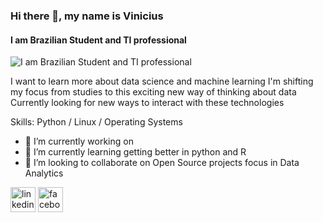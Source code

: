 ### Hi there 👋, my name is Vinicius
#### I am Brazilian Student and TI professional
![I am Brazilian Student and TI professional](https://media-exp1.licdn.com/dms/image/C4E16AQHDY3eDJN2wAA/profile-displaybackgroundimage-shrink_350_1400/0?e=1609372800&v=beta&t=-UVNBJt_WTANwpfz63_q1NVkLafUDUZx5TxpUuQXYH8)

I want to learn more about data science and machine learning
I'm shifting my focus from studies to this exciting new way of thinking about data
Currently looking for new ways to interact with these technologies


Skills: Python / Linux / Operating Systems 

- 🔭 I’m currently working on   
- 🌱 I’m currently learning getting better in python and R 
- 👯 I’m looking to collaborate on Open Source projects focus in Data Analytics  


[<img src='https://cdn.jsdelivr.net/npm/simple-icons@3.0.1/icons/linkedin.svg' alt='linkedin' height='40'>](https://www.linkedin.com/in/https://www.linkedin.com/in/vinicius-borges-9b3a35111//)  [<img src='https://cdn.jsdelivr.net/npm/simple-icons@3.0.1/icons/facebook.svg' alt='facebook' height='40'>](https://www.facebook.com/https://www.facebook.com/vinicius.borges.9634340)  

